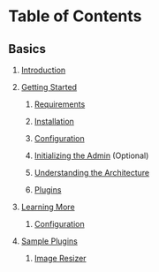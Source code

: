 Table of Contents
=================

Basics
------

  1. [Introduction](/doc/home/introduction/)
 
  2. [Getting Started](/doc/getting_started/)

      1. [Requirements](/doc/getting_started/requirements/)

      2. [Installation](/doc/getting_started/installation/)
      
      3. [Configuration](/doc/getting_started/configuration/)
      
      4. [Initializing the Admin](/doc/getting_started/initializing_the_admin/) (Optional)

      5. [Understanding the Architecture](/doc/getting_started/understanding_the_architecture/)

      6. [Plugins](/doc/getting_started/plugins/)
  
  3. [Learning More](/doc/learning_more/)

      1. [Configuration](/doc/learning_more/configuration/)
  
  4. [Sample Plugins](/doc/sample_plugins)

      1. [Image Resizer](/doc/sample_plugins/image_resizer/)
